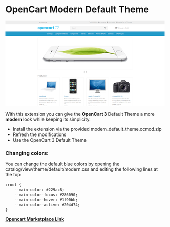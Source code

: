 # OpenCart Modern Default Theme

![Screenshot](img/cover_large.png?raw=true "OpenCart Modern Default Theme")

With this extension you can give the **OpenCart 3** Default Theme a more **modern** look while keeping its simplicity.

- Install the extension via the provided modern_default_theme.ocmod.zip
- Refresh the modifications
- Use the OpenCart 3 Default Theme

### Changing colors:
You can change the default blue colors by opening the catalog/view/theme/default/modern.css and editing the following lines at the top:

    :root {
        --main-color: #229ac8;
        --main-color-focus: #286090;
        --main-color-hover: #1f90bb;
        --main-color-active: #204d74;
    }

[**Opencart Marketplace Link**](https://www.opencart.com/index.php?route=marketplace/extension/info&extension_id=47467)
